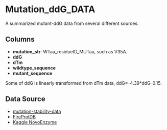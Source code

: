 # Mutation_ddG_DATA

A summarized mutant-ddG data from several different sources.

Columns
---
- __mutation_str__: WTaa_residueID_MUTaa, such as V35A.  
- __ddG__  
- __dTm__  
- __wildtype_sequence__  
- __mutant_sequence__  

Some of ddG is linearly transformed from dTm data, ddG=-4.39*ddG-0.15.

Data Source
----
- [mutation-stability-data](https://github.com/JinyuanSun/mutation-stability-data)    
- [FireProtDB](https://www.kaggle.com/code/dschettler8845/novo-esp-fireprotdb-a-better-train-dataset/data)    
- [Kaggle NovoEnzyme](https://www.kaggle.com/code/cdeotte/train-data-13-000-single-point-edit-mutations/data?select=train_single_edit_mutations_v2.csv)    
